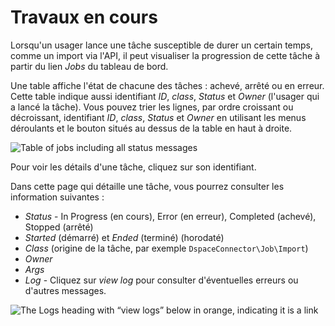 # Travaux en cours

Lorsqu'un usager lance une tâche susceptible de durer un certain temps, comme un import via l'API, il peut visualiser la progression de cette tâche à partir du lien *Jobs* du tableau de bord.  

Une table affiche l'état de chacune des tâches : achevé, arrêté ou en erreur. Cette table indique aussi identifiant *ID*, *class*, *Status* et *Owner* (l'usager qui a lancé la tâche). Vous pouvez trier les lignes, par ordre croissant ou décroissant, identifiant *ID*, *class*, *Status* et *Owner*  en utilisant les menus déroulants et le bouton situés au dessus de la table en haut à droite.

![Table of jobs including all status messages](./files/jobstable.png)

Pour voir les détails d'une tâche, cliquez sur son identifiant.

Dans cette page qui détaille une tâche, vous pourrez consulter les information suivantes :
- *Status* - In Progress (en cours), Error (en erreur), Completed (achevé), Stopped (arrêté)
- *Started* (démarré) et *Ended* (terminé) (horodaté)
- *Class* (origine de la tâche, par exemple `DspaceConnector\Job\Import`)
- *Owner*
- *Args*
- *Log* - Cliquez sur *view log* pour consulter d'éventuelles erreurs ou d'autres messages.

![The Logs heading with “view logs” below in orange, indicating it is a link](./files/jobs_viewlog.png)
